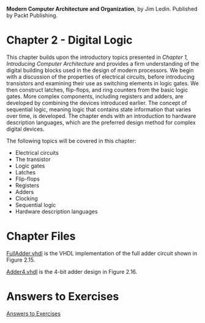 __Modern Computer Architecture and Organization__, by Jim Ledin. Published by Packt Publishing.
# Chapter 2 - Digital Logic

This chapter builds upon the introductory topics presented in *Chapter 1, Introducing Computer Architecture* and provides a firm understanding of the digital building blocks
used in the design of modern processors. We begin with a discussion of the properties
of electrical circuits, before introducing transistors and examining their use as switching
elements in logic gates. We then construct latches, flip-flops, and ring counters from
the basic logic gates. More complex components, including registers and adders, are
developed by combining the devices introduced earlier. The concept of sequential logic,
meaning logic that contains state information that varies over time, is developed. The
chapter ends with an introduction to hardware description languages, which are the
preferred design method for complex digital devices.

The following topics will be covered in this chapter:
* Electrical circuits
* The transistor
* Logic gates
* Latches
* Flip-flops
* Registers
* Adders
* Clocking
* Sequential logic
* Hardware description languages

# Chapter Files

[FullAdder.vhdl](src/FullAdder.vhdl) is the VHDL implementation of the full adder circuit shown in Figure 2.15.

[Adder4.vhdl](src/Adder4.vhdl) is the 4-bit adder design in Figure 2.16.

# Answers to Exercises
[Answers to Exercises](Answers%20to%20Exercises/)